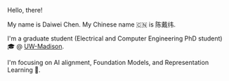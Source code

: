 Hello, there!


My name is Daiwei Chen. My Chinese name 🇨🇳 is 陈戴纬.

I'm a graduate student (Electrical and Computer Engineering PhD student) 🎓 @ [UW-Madison](https://www.wisc.edu).

I'm focusing on AI alignment, Foundation Models, and Representation Learning 🤖.
